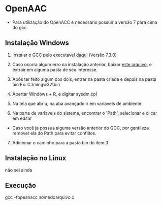 # OpenAAC
- Para utilização do OpenACC é necessário possuir a versão 7 para cima do gcc.

## Instalação Windows
  
  1) Instalar o GCC pelo executavel [daqui](https://sourceforge.net/projects/mingw-w64/) (Versão 7.3.0)

  2) Caso ocorra algum erro na instalação anterior, baixar [este arquivo](https://sourceforge.net/projects/mingw-w64/files/Toolchains%20targetting%20Win32/Personal%20Builds/mingw-builds/7.3.0/threads-posix/dwarf/), e extrair em alguma pasta de seu interesse. 

  3) Após ter feito algum dos dois, entrar na pasta criada e depois na pasta bin
  Ex: C:\mingw32\bin

  4) Apertar Windows + R, e digitar sysdm.cpl

  5) Na tela que abriu, na aba avançado ir em variaveis de ambiente

  6) Na parte de variaveis do sistema, encontrar o 'Path', selecionar e clicar em editar
  - Caso você ja possua alguma versão anterior do GCC, por gentileza remover ela do Path para evitar conflitos.

  7) Adicionar o caminho para a pasta bin do item 3


## Instalação no Linux

não sei ainda


## Execução

gcc -fopeanacc nomedoarquivo.c
